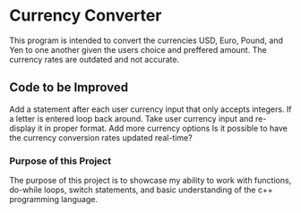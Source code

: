# Currency Converter
This program is intended to convert the currencies USD, Euro, Pound, and Yen to one another given the users choice and preffered amount.
The currency rates are outdated and not accurate.

## Code to be Improved
Add a statement after each user currency input that only accepts integers. If a letter is entered loop back around.
Take user currency input and re-display it in proper format.
Add more currency options
Is it possible to have the currency conversion rates updated real-time?

### Purpose of this Project
The purpose of this project is to showcase my ability to work with functions, do-while loops, switch statements, and basic 
understanding of the c++ programming language.
